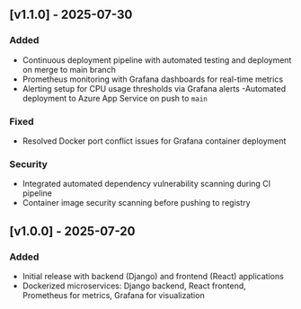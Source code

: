## [v1.1.0] - 2025-07-30

### Added

- Continuous deployment pipeline with automated testing and deployment on merge to main branch
- Prometheus monitoring with Grafana dashboards for real-time metrics
- Alerting setup for CPU usage thresholds via Grafana alerts
  -Automated deployment to Azure App Service on push to `main`

### Fixed

- Resolved Docker port conflict issues for Grafana container deployment

### Security

- Integrated automated dependency vulnerability scanning during CI pipeline
- Container image security scanning before pushing to registry

## [v1.0.0] - 2025-07-20

### Added

- Initial release with backend (Django) and frontend (React) applications
- Dockerized microservices: Django backend, React frontend, Prometheus for metrics, Grafana for visualization
